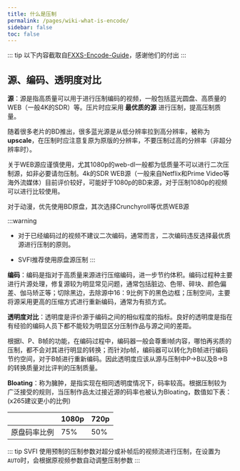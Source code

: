 ```yaml
---
title: 什么是压制
permalink: /pages/wiki-what-is-encode/
sidebar: false
toc: false
---
```



::: tip
以下内容截取自[FXXS-Encode-Guide](https://github.com/ted423/FXXS-Encode-Guide)，感谢他们的付出
:::

## 源、编码、透明度对比

**源**：源是指高质量可以用于进行压制编码的视频，一般包括蓝光圆盘、高质量的WEB（一般4K的SDR）等。压片时应采用 **最优质的源** 进行压制，提高压制质量。

随着很多老片的BD推出，很多蓝光源是从低分辨率拉到高分辨率，被称为**upscale**，在压制时应注意复原为原版的分辨率，不要压制过高的分辨率（非超分辨率时）。

关于WEB源应谨慎使用，尤其1080p的web-dl一般都为低质量不可以进行二次压制源，如非必要请勿压制。4k的SDR WEB源（一般来自Netflix和Prime Video等海外流媒体）目前评价较好，可能好于1080p的BD来源，对于压制1080p的视频可以进行比较使用。

对于动漫，优先使用BD原盘，其次选择Crunchyroll等优质WEB源

:::warning
- 对于已经编码过的视频不建议二次编码，通常而言，二次编码违反选择最优质源进行压制的原则。

- SVFI推荐使用原盘源压制
:::

**编码**：编码是指对于高质量来源进行压缩编码，进一步节约体积。编码过程种主要进行片源处理，修复源较为明显常见问题，通常包括脏边、色带、碎块、颜色偏差、伽马矫正等；切除黑边，去除源中16：9比例下的黑色边框；压制空间，主要将源采用更高的压缩方式进行重新编码，通常为有损方式。

**透明度对比**：透明度是评价源于编码之间的相似程度的指标。良好的透明度是指在有经验的编码人员下都不能较为明显区分压制作品与源之间的差距。

根据I、P、B帧的功能，在编码过程中，编码器一般会尊重I帧内容，哪怕再劣质的压制，都不会对其进行明显的转换；而针对p帧，编码器可以转化为B帧进行编码节约空间，对于B帧进行重新编码。因此透明度应该从源与压制中P->B以及B->B的转换质量对比评判的压制质量。

**Bloating**：称为臃肿，是指实现在相同透明度情况下，码率较高。根据压制较为广泛接受的规则，当压制作品太过接近源的码率也被认为Bloating，数值如下表：(x265建议更小的比例)

|              | 1080p | 720p  |
| :----------: | ----- | ----  |
| 原盘码率比例 | 75%   | 50%   |

::: tip
SVFI 使用预制的压制参数对超分或补帧后的视频流进行压制，在设置为`AUTO`时，会根据原视频参数自动调整压制参数
:::
